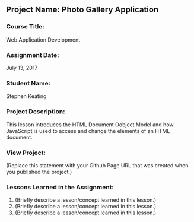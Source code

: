 ## Project Name:  Photo Gallery Application

### Course Title:
Web Application Development

### Assignment Date:  
July 13, 2017

### Student Name:  
Stephen Keating

### Project Description:
This lesson introduces the HTML Document Oobject Model and how
JavaScript is used to access and change the elements of an
HTML document. 

### View Project:
(Replace this statement with your Github Page URL that was created when you 
 published the project.)

### Lessons Learned in the Assignment:
1. (Briefly describe a lesson/concept learned in this lesson.)
2. (Briefly describe a lesson/concept learned in this lesson.)
3. (Briefly describe a lesson/concept learned in this lesson.)
